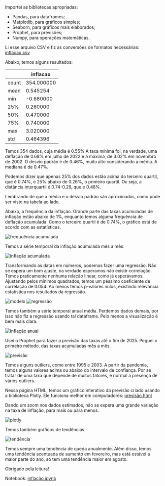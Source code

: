 Importei as bibliotecas apropriadas:

- Pandas, para dataframes;
- Matplotlib, para gráficos simples;
- Seaborn, para gráficos mais elaborados;
- Prophet, para previsões;
- Numpy, para operações matemáticas.

Li esse arquivo CSV e fiz as conversões de formatos necessárias: [inflacao.csv](https://github.com/mths-andrade/inflacao/blob/4865f30272b3d0077b4b4665258e5227454a633f/inflacao.csv)

Abaixo, temos alguns resultados:

|  | inflacao |
| --- | --- |
| count | 354.000000 |
| mean | 0.545254 |
| min | -0.680000 |
| 25% | 0.260000 |
| 50% | 0.470000 |
| 75% | 0.740000 |
| max | 3.020000 |
| std | 0.464396 |

Temos 354 dados, cuja média é 0.55% A taxa mínima foi, na verdade, uma deflação de 0.68% em julho de 2022 e a máxima, de 3.02% em novembro de 2002. O desvio padrão é de 0.46%, muito alto considerando a média. A mediana é de 0.47%. 

Podemos dizer que apenas 25% dos dados estão acima do terceiro quartil, que é 0.74%, e 25% abaixo de 0.26%, o primeiro quartil. Ou seja, a distância interquartil é 0.74-0.26, que é 0.48%.

Lembrando de que a média e o desvio padrão são aproximados, como pode ser visto na tabela ao lado.

Abaixo, a frequência da inflação. Grande parte das taxas acumuladas de inflação estão abaixo de 1%, enquanto temos alguma frequência de deflação acumulada. Como o terceiro quartil é de 0.74%, o gráfico está de acordo com as estatísticas.

![frequuência acumulada](https://github.com/user-attachments/assets/67be1d94-e1b9-446e-bf50-0c0824a8e444)

Temos a série temporal da inflação acumulada mês a mês:

![inflação acumulada](https://github.com/user-attachments/assets/e199d09f-08e8-4ae1-a8f4-a7ac1ad510e7)

Transformando as datas em números, podemos fazer uma regressão. Não se espera um bom ajuste, na verdade esperamos não existir correlação. Temos praticamente nenhuma relação linear, como já esperávamos. Ajustando pelos mínimos quadrados, temos um péssimo coeficiente de correlação de 0.054. Ao menos temos p-valores nulos, existindo relevância estatística nos resultados da regressão.

![modelo](https://github.com/mths-andrade/inflacao/assets/159069202/7bcf3622-c16f-49b3-a5f5-eef5a1a54a98)
![regressão](https://github.com/mths-andrade/inflacao/assets/159069202/bdca24d8-ab46-4ea3-9fd7-ca44968e9555)

Temos também a série temporal anual média. Perdemos dados demais, por isso não fiz a regressão usando tal dataframe. Pelo menos a visualização é bem mais clara.

![inflação anual](https://github.com/user-attachments/assets/0b3c1a71-1714-46ed-98a8-b0dfc7bf7677)

Usei o Prophet para fazer a previsão das taxas até o fim de 2025. Peguei o primeiro método, das taxas acumuladas mês a mês.

![previsão](https://github.com/mths-andrade/inflacao/assets/159069202/e206f5ee-93c5-4689-8442-43b3d7332f80)

Temos alguns outliers, como entre 1995 e 2003. A partir da pandemia, temos alguns valores acima ou abaixo do intervalo de confiança. Por se tratar de uma taxa que depende de muitos fatores, é normal a presença de vários outliers. 

Nessa página HTML, temos um gráfico interativo da previsão criado usando a biblioteca Plotly. Ele funciona melhor em computadores: [previsão.html](https://github.com/mths-andrade/inflacao/blob/730239996d8a1f7bb5aa201f22d5180d92140a5f/inflacao.html)

Dando um zoom nos dados estimados, não se espera uma grande variação na taxa de inflação, para mais ou para menos.

![plotly](https://github.com/user-attachments/assets/d175cbd7-ae54-44cd-9600-322793b7824e)

Temos também gráficos de tendências:

![tendência](https://github.com/mths-andrade/inflacao/assets/159069202/9837d976-fd02-46cb-8a3a-8d57825b7c15)

Temos sempre uma tendência de queda anualmente. Além disso, temos uma tendência acentuada de aumento em fevereiro, mas está estável a maior parte do ano, só tem uma tendência maior em agosto.

Obrigado pela leitura!

Notebook: [inflação.ipynb](https://github.com/mths-andrade/inflacao/blob/83f5cfa1ca267c16a510531e1724846a1b564013/infla%C3%A7%C3%A3o.ipynb)
